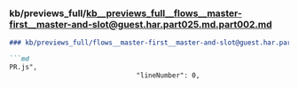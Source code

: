 ### kb/previews_full/kb__previews_full__flows__master-first__master-and-slot@guest.har.part025.md.part002.md

```md
### kb/previews_full/flows__master-first__master-and-slot@guest.har.part025.md (part 002)

```md
PR.js",
                                "lineNumber": 0,
            
```

```

```
